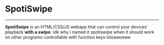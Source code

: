 # SpotiSwipe
---
**SpotiSwipe** is an HTML/CSS/JS webapp that can control your devices' playback **with a swipe**. 
idk why i named it spotiswipe when it should work on other programs controllable with function keys loloawoewe 

